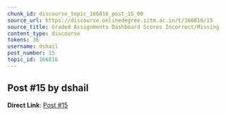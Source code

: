```yaml
---
chunk_id: discourse_topic_166816_post_15_00
source_url: https://discourse.onlinedegree.iitm.ac.in/t/166816/15
source_title: Graded Assignments Dashboard Scores Incorrect/Missing
content_type: discourse
tokens: 36
username: dshail
post_number: 15
topic_id: 166816
---
```


## Post #15 by dshail

**Direct Link**: [Post #15](https://discourse.onlinedegree.iitm.ac.in/t/166816/15)
